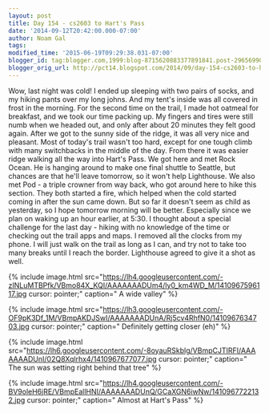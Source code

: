 ```yaml
---
layout: post
title: Day 154 - cs2603 to Hart's Pass
date: '2014-09-12T20:42:00.000-07:00'
author: Noam Gal
tags:
modified_time: '2015-06-19T09:29:38.031-07:00'
blogger_id: tag:blogger.com,1999:blog-8715620883377891841.post-2965699018761699926
blogger_orig_url: http://pct14.blogspot.com/2014/09/day-154-cs2603-to-harts-pass.html
---
```


 Wow, last night was cold! I ended up sleeping with two pairs of socks, and my hiking pants over my long johns. And
 my tent's inside was all covered in frost in the morning.
 For the second time on the trail, I made hot oatmeal
 for breakfast, and we took our time packing up. My fingers and tires were still numb when we headed out, and only
 after about 20 minutes they felt good again.
 After we got to the sunny side of the ridge, it was all very nice
 and pleasant. Most of today's trail wasn't too hard, except for one tough climb with many switchbacks in the middle
 of the day. From there it was easier ridge walking all the way into Hart's Pass.
 We got here and met Rock
 Ocean. He is hanging around to make one final shuttle to Seattle, but chances are that he'll leave tomorrow, so it
 won't help Lighthouse. We also met Pod - a triple crowner from way back, who got around here to hike this section.
 They both started a fire, which helped when the cold started coming in after the sun came down. But so far it
 doesn't seem as child as yesterday, so I hope tomorrow morning will be better. Especially since we plan on waking up
 an hour earlier, at 5:30.
 I thought about a special challenge for the last day - hiking with no knowledge of
 the time or checking out the trail apps and maps. I removed all the clocks from my phone. I will just walk on the
 trail as long as I can, and try not to take too many breaks until I reach the border. Lighthouse agreed to give it a
 shot as well.

 
{% include image.html src="https://lh4.googleusercontent.com/-zINLuMTBPfk/VBmo84X_KQI/AAAAAAADUm4/ly0_km4WD_M/1410967596117.jpg cursor: pointer;" caption=" A wide valley" %}

 
{% include image.html src="https://lh3.googleusercontent.com/-OF9pK3Df_1M/VBmpAKDJSwI/AAAAAAADUnA/Rj5cv4RhfN0/1410967634703.jpg cursor: pointer;" caption=" Definitely getting closer (eh)" %}

 
{% include image.html src="https://lh6.googleusercontent.com/-8oyauRSkblg/VBmpCJTIRFI/AAAAAAADUnI/02Q8Xqlrhx4/1410967677077.jpg cursor: pointer;" caption=" The sun was setting right behind that tree" %}

 
{% include image.html src="https://lh4.googleusercontent.com/-BV9oleH6jRE/VBmpEallHNI/AAAAAAADUnQ/GCaXGN6iwNw/1410967722132.jpg cursor: pointer;" caption=" Almost at Hart's Pass" %}

